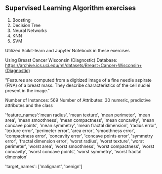 ## Supervised Learning Algorithm exercises 

1. Boosting
2. Decision Tree
3. Neural Networks
4. KNN
5. SVM

Utilized Scikit-learn and Jupyter Notebook in these exercises

Using Breast Cancer Wisconsin (Diagnostic) Database: https://archive.ics.uci.edu/ml/datasets/Breast+Cancer+Wisconsin+(Diagnostic)

"Features are computed from a digitized image of a fine needle aspirate (FNA) of a breast mass. 
They describe characteristics of the cell nuclei present in the image."

Number of Instances: 569
Number of Attributes: 30 numeric, predictive attributes and the class

'feature_names':'mean radius', 'mean texture', 'mean perimeter', 'mean area',
        'mean smoothness', 'mean compactness', 'mean concavity',
        'mean concave points', 'mean symmetry', 'mean fractal dimension',
        'radius error', 'texture error', 'perimeter error', 'area error',
        'smoothness error', 'compactness error', 'concavity error',
        'concave points error', 'symmetry error',
        'fractal dimension error', 'worst radius', 'worst texture',
        'worst perimeter', 'worst area', 'worst smoothness',
        'worst compactness', 'worst concavity', 'worst concave points',
        'worst symmetry', 'worst fractal dimension'

 'target_names': ['malignant', 'benign']